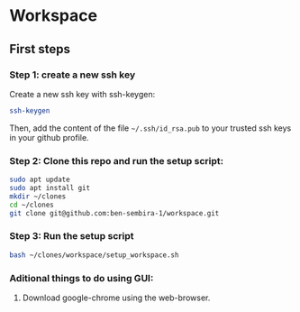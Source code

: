 # Workspace

## First steps

### Step 1: create a new ssh key
Create a new ssh key with ssh-keygen:
```bash
ssh-keygen
```
Then, add the content of the file `~/.ssh/id_rsa.pub` to your trusted ssh keys in your github profile.


### Step 2: Clone this repo and run the setup script:
```bash
sudo apt update
sudo apt install git
mkdir ~/clones
cd ~/clones
git clone git@github.com:ben-sembira-1/workspace.git
```

### Step 3: Run the setup script
```bash
bash ~/clones/workspace/setup_workspace.sh
```

### Aditional things to do using GUI:
1. Download google-chrome using the web-browser.
